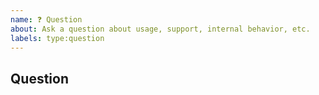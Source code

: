 ```yaml
---
name: ❓ Question
about: Ask a question about usage, support, internal behavior, etc.
labels: type:question
---
```


## Question

<!--
A clear and concise question.
-->
